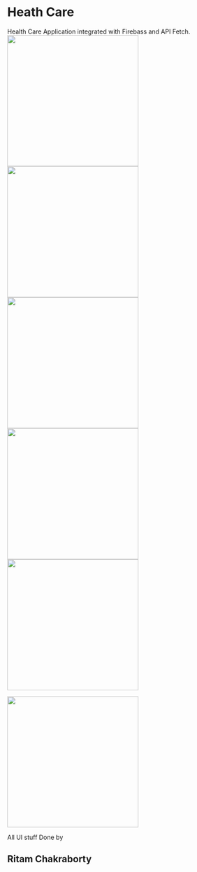 # Heath Care

Health Care Application integrated with Firebass and API Fetch. 
<img src="https://user-images.githubusercontent.com/30453784/51442310-aa3fee00-1d01-11e9-9dda-32497068941d.jpg" width = 300> <img src="https://user-images.githubusercontent.com/30453784/51442322-af9d3880-1d01-11e9-8b8d-6249b0b82254.jpg" width = 300>  <img src="https://user-images.githubusercontent.com/30453784/51442329-bcba2780-1d01-11e9-84d6-3d5a4bdebdb2.jpg" width = 300> <img src ="https://user-images.githubusercontent.com/30453784/51442331-c0e64500-1d01-11e9-8913-b8525755bf01.jpg" width = 300> <img src="https://user-images.githubusercontent.com/30453784/51442433-9c3e9d00-1d02-11e9-9860-1b797def41b6.jpg" width = 300>

<img src="https://user-images.githubusercontent.com/30453784/51442337-c80d5300-1d01-11e9-8a59-0781067560b1.jpg" width = 300>

All UI stuff Done by

## Ritam Chakraborty
